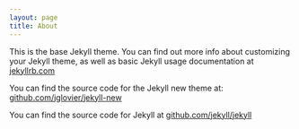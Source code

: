 ```yaml
---
layout: page
title: About
---
```


This is the base Jekyll theme. You can find out more info about customizing
your Jekyll theme, as well as basic Jekyll usage documentation at
[jekyllrb.com](http://jekyllrb.com/)

You can find the source code for the Jekyll new theme at:
[github.com/jglovier/jekyll-new](https://github.com/jglovier/jekyll-new)

You can find the source code for Jekyll at
[github.com/jekyll/jekyll](https://github.com/jekyll/jekyll)
